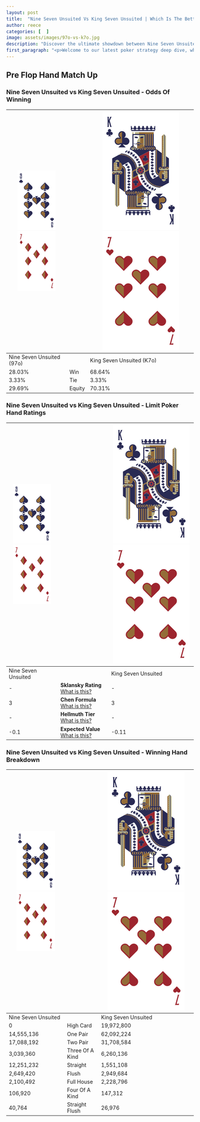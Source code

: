 ```yaml
---
layout: post
title:  "Nine Seven Unsuited Vs King Seven Unsuited | Which Is The Better Hand In Poker? A Complete Guide"
author: reece
categories: [  ]
image: assets/images/97o-vs-k7o.jpg
description: "Discover the ultimate showdown between Nine Seven Unsuited and King Seven Unsuited in poker! Uncover the odds, strategies, and scenarios where one hand triumphs over the other. Get ready to up your poker game with this thrilling analysis."
first_paragraph: "<p>Welcome to our latest poker strategy deep dive, where we're pitting two distinct hands against each other in a high-stakes showdown: Nine Seven Unsuited vs King Seven Unsuited.</p><p>In the dynamic world of poker, every decision counts, and knowing which hand holds the upper hand is key to your success at the table.</p><p>In this article, we'll dissect these two hands, explore the scenarios where one dominates the other, and equip you with the knowledge to make strategic choices that can tip the odds in your favor.</p><p>Get ready to unravel the intriguing dynamics of these poker hands and elevate your game to new heights.</p>"
---
```




[comment]: # (sp0)

## Pre Flop Hand Match Up

<div class="table hand-ratings" markdown="1"> 



### Nine Seven Unsuited vs King Seven Unsuited - Odds Of Winning


    
| ![image info](assets/images/hand1/9.png) ![image info](assets/images/hand1/7o.png) |  | ![image info](assets/images/hand2/K.png) ![image info](assets/images/hand2/7o.png) |
| -------- | -------- | -------- |
| Nine Seven Unsuited (97o) |  | King Seven Unsuited (K7o) |
| 28.03% | Win | 68.64% |
| 3.33% | Tie | 3.33% |
| 29.69% | Equity | 70.31% |




[comment]: # (sp1)



### Nine Seven Unsuited vs King Seven Unsuited - Limit Poker Hand Ratings


    
| ![image info](assets/images/hand1/9.png) ![image info](assets/images/hand1/7o.png) |  | ![image info](assets/images/hand2/K.png) ![image info](assets/images/hand2/7o.png) |
| -------- | -------- | -------- |
| Nine Seven Unsuited |  | King Seven Unsuited |
| - | **Sklansky Rating** [What is this?](/sklansky-rating-explained) | - |
| 3 | **Chen Formula** [What is this?](/chen-formula-explained) | 3 |
| - | **Hellmuth Tier** [What is this?](/Hellmuth-tier-explained) | - |
| -0.1 | **Expected Value** [What is this?](/expected-value-explained) | -0.11 |




[comment]: # (sp2)



### Nine Seven Unsuited vs King Seven Unsuited - Winning Hand Breakdown


    
| ![image info](assets/images/hand1/9.png) ![image info](assets/images/hand1/7o.png) |  | ![image info](assets/images/hand2/K.png) ![image info](assets/images/hand2/7o.png) |
| -------- | -------- | -------- |
| Nine Seven Unsuited |  | King Seven Unsuited |
| 0 | High Card | 19,972,800 |
| 14,555,136 | One Pair | 62,092,224 |
| 17,088,192 | Two Pair | 31,708,584 |
| 3,039,360 | Three Of A Kind | 6,260,136 |
| 12,251,232 | Straight | 1,551,108 |
| 2,649,420 | Flush | 2,949,684 |
| 2,100,492 | Full House | 2,228,796 |
| 106,920 | Four Of A Kind | 147,312 |
| 40,764 | Straight Flush | 26,976 |




[comment]: # (sp3)



</div>

[comment]: # (sp4)



[comment]: # (sp5)

